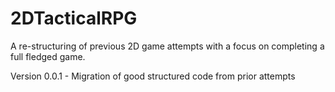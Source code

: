 # 2DTacticalRPG
A re-structuring of previous 2D game attempts with a focus on completing a full fledged game.

Version 0.0.1 - Migration of good structured code from prior attempts
